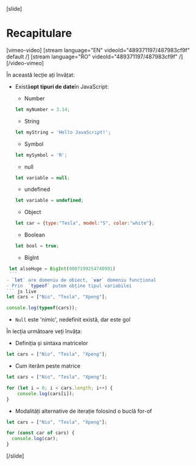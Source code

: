 [slide]
# Recapitulare

[vimeo-video]
[stream language="EN" videoId="489371197/487983cf9f" default /]
[stream language="RO" videoId="489371197/487983cf9f"  /]
[/video-vimeo]


În această lecție ați învățat:
  - Există**opt tipuri de date**în JavaScript: 
    - Number
    ```js
    let myNumber = 3.14;
    ```
    - String
    ```js
    let myString = 'Hello JavaScript!';
    ```
    - Symbol
    ```js
    let mySymbol = 'R';
    ```
    - null

     ```js
    let variable = null;
    ```
    - undefined
     ```js
    let variable = undefined;
    ```
    - Object
     ```js
    let car = {type:"Tesla", model:"S", color:"white"};
    ```
    - Boolean
     ```js
    let bool = true;
    ```
    - BigInt 
   ```js
    let alsoHuge = BigInt(9007199254740991)
    ```
- `let` are domeniu de obiect, `var` domeniu funcțional
- Prin  `typeof` putem obține tipul variabilei
``` js live
let cars = ["Nio", "Tesla", "Xpeng"];

console.log(typeof(cars));
```
- `Null` este 'nimic', nedefinit există, dar este gol

În lecția următoare veți învăța:

- Definiția și sintaxa matricelor
``` js
let cars = ["Nio", "Tesla", "Xpeng"];
```
- Cum iterăm peste matrice

``` js live
let cars = ["Nio", "Tesla", "Xpeng"];

for (let i = 0; i < cars.length; i++) {
    console.log(cars[i]);
}
```
- Modalități alternative de iterație folosind o buclă for-of

``` js live
let cars = ["Nio", "Tesla", "Xpeng"];

for (const car of cars) {
  console.log(car);
}
```

[/slide]